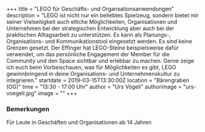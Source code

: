 +++
title = "LEGO für Geschäfts- und Organsationsanwendungen"
description = "LEGO ist nicht nur ein beliebtes Spielzeug, sondern bietet mir seiner Vielseitigkeit auch etliche Möglichkeiten, Organisationen und Unternehmen bei der strategischen Entwicklung aber auch bei der praktischen Alltagsarbeit zu unterstützen. Es kann als Planungs-, Organisations- und Kommunikationstool eingesetzt werden. Es sind keine Grenzen gesetzt. Der Effinger hat LEGO-Steine beispielsweise dafür verwendet, um das persönliche Engagement der Member für die Community und den Space sichtbar und erlebbar zu machen. Gerne zeige ich euch beim Vorbeischauen, was für Möglichkeiten es gibt, LEGO gewinnbringend in deine Organisations- und Unternehmenskultur zu integrieren."
startdate = 2019-03-15T13:30:00Z
location = "Bärengraben (OG)"
time = "13:30 - 17:00 Uhr"
author = "Urs Vögeli"
authorimage = "urs-voegeli.jpg"
image = ""
+++

### Bemerkungen
Für Leute in Geschäften und Organisationen ab 14 Jahren
